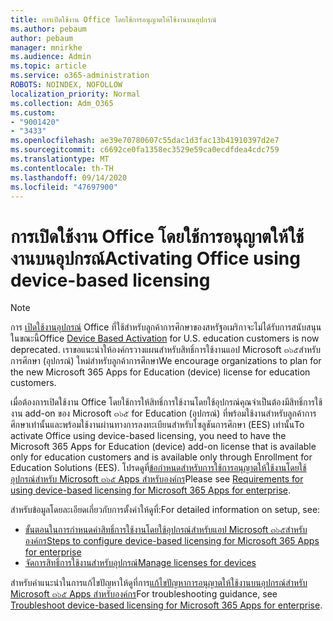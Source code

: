 ```yaml
---
title: การเปิดใช้งาน Office โดยใช้การอนุญาตให้ใช้งานบนอุปกรณ์
ms.author: pebaum
author: pebaum
manager: mnirkhe
ms.audience: Admin
ms.topic: article
ms.service: o365-administration
ROBOTS: NOINDEX, NOFOLLOW
localization_priority: Normal
ms.collection: Adm_O365
ms.custom:
- "9001420"
- "3433"
ms.openlocfilehash: ae39e70780607c55dac1d3fac13b41910397d2e7
ms.sourcegitcommit: c6692ce0fa1358ec3529e59ca0ecdfdea4cdc759
ms.translationtype: MT
ms.contentlocale: th-TH
ms.lasthandoff: 09/14/2020
ms.locfileid: "47697900"
---
```

# <a name="activating-office-using-device-based-licensing"></a><span data-ttu-id="0eda4-102">การเปิดใช้งาน Office โดยใช้การอนุญาตให้ใช้งานบนอุปกรณ์</span><span class="sxs-lookup"><span data-stu-id="0eda4-102">Activating Office using device-based licensing</span></span>

> [!NOTE]
> <span data-ttu-id="0eda4-103">การ [เปิดใช้งานอุปกรณ์](https://aka.ms/officedba) Office ที่ใช้สำหรับลูกค้าการศึกษาของสหรัฐอเมริกาจะไม่ได้รับการสนับสนุนในขณะนี้</span><span class="sxs-lookup"><span data-stu-id="0eda4-103">Office [Device Based Activation](https://aka.ms/officedba) for U.S. education customers is now deprecated.</span></span> <span data-ttu-id="0eda4-104">เราขอแนะนำให้องค์กรวางแผนสำหรับสิทธิ์การใช้งานแอป Microsoft ๓๖๕สำหรับการศึกษา (อุปกรณ์) ใหม่สำหรับลูกค้าการศึกษา</span><span class="sxs-lookup"><span data-stu-id="0eda4-104">We encourage organizations to plan for the new Microsoft 365 Apps for Education (device) license for education customers.</span></span>

<span data-ttu-id="0eda4-105">เมื่อต้องการเปิดใช้งาน Office โดยใช้การให้สิทธิ์การใช้งานโดยใช้อุปกรณ์คุณจำเป็นต้องมีสิทธิ์การใช้งาน add-on ของ Microsoft ๓๖๕ for Education (อุปกรณ์) ที่พร้อมใช้งานสำหรับลูกค้าการศึกษาเท่านั้นและพร้อมใช้งานผ่านทางการลงทะเบียนสำหรับโซลูชันการศึกษา (EES) เท่านั้น</span><span class="sxs-lookup"><span data-stu-id="0eda4-105">To activate Office using device-based licensing, you need to have the Microsoft 365 Apps for Education (device) add-on license that is available only for education customers and is available only through Enrollment for Education Solutions (EES).</span></span> <span data-ttu-id="0eda4-106">โปรดดูที่[ข้อกำหนดสำหรับการใช้การอนุญาตให้ใช้งานโดยใช้อุปกรณ์สำหรับ Microsoft ๓๖๕ Apps สำหรับองค์กร](https://docs.microsoft.com/deployoffice/device-based-licensing#requirements-for-using-device-based-licensing-for-microsoft-365-apps-for-enterprise)</span><span class="sxs-lookup"><span data-stu-id="0eda4-106">Please see [Requirements for using device-based licensing for Microsoft 365 Apps for enterprise](https://docs.microsoft.com/deployoffice/device-based-licensing#requirements-for-using-device-based-licensing-for-microsoft-365-apps-for-enterprise).</span></span>


<span data-ttu-id="0eda4-107">สำหรับข้อมูลโดยละเอียดเกี่ยวกับการตั้งค่าให้ดูที่:</span><span class="sxs-lookup"><span data-stu-id="0eda4-107">For detailed information on setup, see:</span></span>

- [<span data-ttu-id="0eda4-108">ขั้นตอนในการกำหนดค่าสิทธิ์การใช้งานโดยใช้อุปกรณ์สำหรับแอป Microsoft ๓๖๕สำหรับองค์กร</span><span class="sxs-lookup"><span data-stu-id="0eda4-108">Steps to configure device-based licensing for Microsoft 365 Apps for enterprise</span></span>](https://docs.microsoft.com/deployoffice/device-based-licensing#steps-to-configure-device-based-licensing-for-microsoft-365-apps-for-enterprise)
- [<span data-ttu-id="0eda4-109">จัดการสิทธิ์การใช้งานสำหรับอุปกรณ์</span><span class="sxs-lookup"><span data-stu-id="0eda4-109">Manage licenses for devices</span></span>](https://docs.microsoft.com/microsoft-365/admin/misc/manage-licenses-for-devices)

<span data-ttu-id="0eda4-110">สำหรับคำแนะนำในการแก้ไขปัญหาให้ดูที่การ[แก้ไขปัญหาการอนุญาตให้ใช้งานบนอุปกรณ์สำหรับ Microsoft ๓๖๕ Apps สำหรับองค์กร](https://docs.microsoft.com/deployoffice/device-based-licensing#troubleshoot-device-based-licensing-for-microsoft-365-apps-for-enterprise)</span><span class="sxs-lookup"><span data-stu-id="0eda4-110">For troubleshooting guidance, see [Troubleshoot device-based licensing for Microsoft 365 Apps for enterprise](https://docs.microsoft.com/deployoffice/device-based-licensing#troubleshoot-device-based-licensing-for-microsoft-365-apps-for-enterprise).</span></span>
